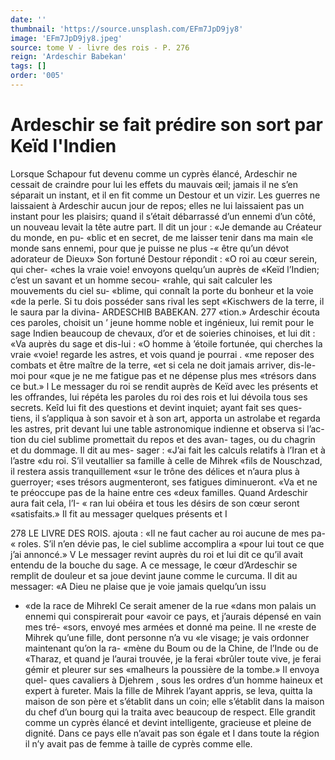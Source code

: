 ```yaml
---
date: ''
thumbnail: 'https://source.unsplash.com/EFm7JpD9jy8'
image: 'EFm7JpD9jy8.jpeg'
source: tome V - livre des rois - P. 276
reign: 'Ardeschir Babekan'
tags: []
order: '005'
---
```


# Ardeschir se fait prédire son sort par Keïd l'Indien

Lorsque Schapour fut devenu comme un cyprès élancé, Ardeschir ne cessait de craindre pour lui les effets du mauvais œil; jamais il ne s’en séparait un instant, et il en fit comme un Destour et un vizir. Les guerres ne laissaient à Ardeschir aucun jour de repos; elles ne lui laissaient pas un instant pour les plaisirs; quand il s’était débarrassé d’un ennemi d’un
côté, un nouveau levait la tête autre part. Il dit un jour : «Je demande au Créateur du monde, en pu-
«blic et en secret, de me laisser tenir dans ma main
«le monde sans ennemi, pour que je puisse ne plus -« être qu’un dévot adorateur de Dieux» Son fortuné
Destour répondit : «O roi au cœur serein, qui cher- «ches la vraie voie! envoyons quelqu’un auprès de «Keïd l’Indien; c’est un savant et un homme secou-
«rahle, qui sait calculer les mouvements du ciel su- «blime, qui connaît la porte du bonheur et la voie «de la perle. Si tu dois posséder sans rival les sept «Kischwers de la terre, il le saura par la divina-
ARDESCHIB BABEKAN. 277 «tion.» Ardeschir écouta ces paroles, choisit un
’ jeune homme noble et ingénieux, lui remit pour le
sage Indien beaucoup de chevaux, d’or et de soieries chinoises, et lui dit : «Va auprès du sage et dis-lui : «O homme à ’étoile fortunée, qui cherches la vraie
«voie! regarde les astres, et vois quand je pourrai . «me reposer des combats et être maître de la terre,
«et si cela ne doit jamais arriver, dis-le-moi pour «que je ne me fatigue pas et ne dépense plus mes
«trésors dans ce but.» l
Le messager du roi se rendit auprès de Keïd avec
les présents et les offrandes, lui répéta les paroles du
roi des rois et lui dévoila tous ses secrets. Keîd lui fit
des questions et devint inquiet; ayant fait ses ques-
tiens, il s’appliqua à son savoir et à son art, apporta
un astrolabe et regarda les astres, prit devant lui
une table astronomique indienne et observa si l’ac-
tion du ciel sublime promettait du repos et des avan-
tages, ou du chagrin et du dommage. Il dit au mes- sager : «J’ai fait les calculs relatifs à l’Iran et à l’astre
«du roi. S’il veutallier sa famille à celle de Mihrek
«fils de Nouschzad, il restera assis tranquillement «sur le trône des délices et n’aura plus à guerroyer;
«ses trésors augmenteront, ses fatigues diminueront. «Va et ne te préoccupe pas de la haine entre ces «deux familles. Quand Ardeschir aura fait cela, l’I- « ran lui obéira et tous les désirs de son cœur seront «satisfaits.» Il fit au messager quelques présents et
I

278 LE LIVRE DES ROIS.
ajouta : «Il ne faut cacher au roi aucune de mes pa- « roles. S’il n’en dévie pas, le ciel sublime accomplira a
«pour lui tout ce que j’ai annoncé.» V
Le messager revint auprès du roi et lui dit ce qu’il
avait entendu de la bouche du sage. A ce message, le cœur d’Ardeschir se remplit de douleur et sa joue devint jaune comme le curcuma. Il dit au messager: «A Dieu ne plaise que je voie jamais quelqu’un issu

- «de la race de Mihrekl Ce serait amener de la rue «dans mon palais un ennemi qui conspirerait pour «avoir ce pays, et j’aurais dépensé en vain mes tré-
  «sors, envoyé mes armées et donné ma peine. Il ne
  «reste de Mihrek qu’une fille, dont personne n’a vu
  «le visage; je vais ordonner maintenant qu’on la ra- «mène du Boum ou de la Chine, de l’Inde ou de «Tharaz, et quand je l’aurai trouvée, je la ferai «brûler toute vive, je ferai gémir et pleurer sur ses «malheurs la poussière de la tombe.» Il envoya quel- ques cavaliers à Djehrem , sous les ordres d’un homme haineux et expert à fureter. Mais la fille de Mihrek l’ayant appris, se leva, quitta la maison de son père et s’établit dans un coin; elle s’établit dans
  la maison du chef d’un bourg qui la traita avec beaucoup de respect. Elle grandit comme un cyprès élancé et devint intelligente, gracieuse et pleine de dignité. Dans ce pays elle n’avait pas son égale et
  I dans toute la région il n’y avait pas de femme à taille de cyprès comme elle.
